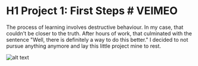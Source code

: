 # H1 Project 1: First Steps # VEIMEO

The process of learning involves destructive behaviour. In my case, that couldn't be closer to the truth. After hours of work, that culminated with the sentence "Well, there is definitely a way to do this better." I decided to not pursue anything anymore and lay this
little project mine to rest.

![alt text](https://i.gyazo.com/96c5215ff987b5d960ebcb4129b23957.jpg)
